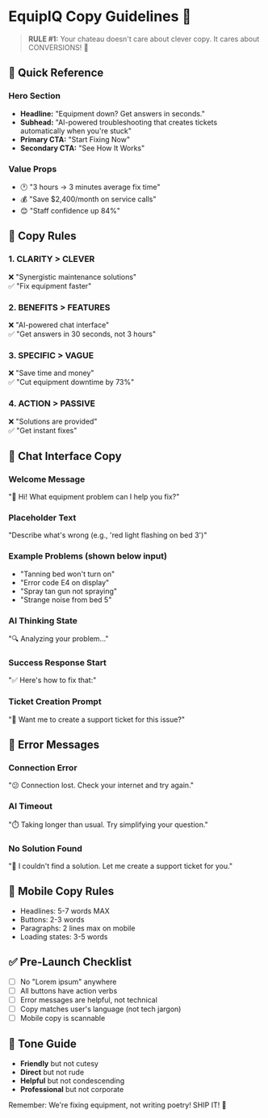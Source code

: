 # EquipIQ Copy Guidelines 📝

> **RULE #1:** Your chateau doesn't care about clever copy. It cares about CONVERSIONS! 🏰

## 🎯 Quick Reference

### Hero Section
- **Headline:** "Equipment down? Get answers in seconds."
- **Subhead:** "AI-powered troubleshooting that creates tickets automatically when you're stuck"
- **Primary CTA:** "Start Fixing Now"
- **Secondary CTA:** "See How It Works"

### Value Props
- 🕐 "3 hours → 3 minutes average fix time"
- 💰 "Save $2,400/month on service calls"
- 😊 "Staff confidence up 84%"

## 📏 Copy Rules

### 1. CLARITY > CLEVER
❌ "Synergistic maintenance solutions"  
✅ "Fix equipment faster"

### 2. BENEFITS > FEATURES
❌ "AI-powered chat interface"  
✅ "Get answers in 30 seconds, not 3 hours"

### 3. SPECIFIC > VAGUE
❌ "Save time and money"  
✅ "Cut equipment downtime by 73%"

### 4. ACTION > PASSIVE
❌ "Solutions are provided"  
✅ "Get instant fixes"

## 💬 Chat Interface Copy

### Welcome Message
"👋 Hi! What equipment problem can I help you fix?"

### Placeholder Text
"Describe what's wrong (e.g., 'red light flashing on bed 3')"

### Example Problems (shown below input)
- "Tanning bed won't turn on"
- "Error code E4 on display"
- "Spray tan gun not spraying"
- "Strange noise from bed 5"

### AI Thinking State
"🔍 Analyzing your problem..."

### Success Response Start
"✅ Here's how to fix that:"

### Ticket Creation Prompt
"🎫 Want me to create a support ticket for this issue?"

## 🚨 Error Messages

### Connection Error
"😕 Connection lost. Check your internet and try again."

### AI Timeout
"⏱️ Taking longer than usual. Try simplifying your question."

### No Solution Found
"🤔 I couldn't find a solution. Let me create a support ticket for you."

## 📱 Mobile Copy Rules
- Headlines: 5-7 words MAX
- Buttons: 2-3 words
- Paragraphs: 2 lines max on mobile
- Loading states: 3-5 words

## ✅ Pre-Launch Checklist
- [ ] No "Lorem ipsum" anywhere
- [ ] All buttons have action verbs
- [ ] Error messages are helpful, not technical
- [ ] Copy matches user's language (not tech jargon)
- [ ] Mobile copy is scannable

## 🎨 Tone Guide
- **Friendly** but not cutesy
- **Direct** but not rude  
- **Helpful** but not condescending
- **Professional** but not corporate

Remember: We're fixing equipment, not writing poetry! SHIP IT! 🚀